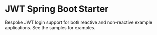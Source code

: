 # JWT Spring Boot Starter

Bespoke JWT login support for both reactive and non-reactive example applications. See the samples for examples.
